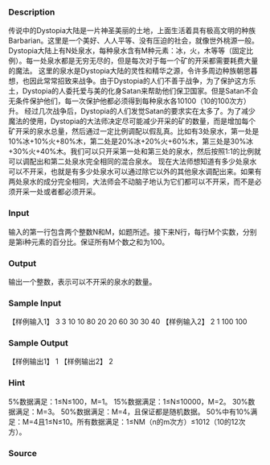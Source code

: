 
### Description
传说中的Dystopia大陆是一片神圣美丽的土地，上面生活着具有极高文明的种族Barbarian。这里是一个美好、人人平等、没有压迫的社会，就像世外桃源一般。 Dystopia大陆上有N处泉水，每种泉水含有M种元素：冰，火，木等等（固定比例）。每一处泉水都是无穷无尽的，但是每次对于每一个矿的开采都需要耗费大量的魔法。 这里的泉水是Dystopia大陆的灵性和精华之源，令许多周边种族朝思暮想，也因此常常招致来战争。由于Dystopia的人们不善于战争，为了保护这方乐土，Dystopia的人委托爱与美的化身Satan来帮助他们保卫国家。但是Satan不会无条件保护他们，每一次保护他都必须得到每种泉水各10100（10的100次方）升。 经过几次战争后，Dystopia的人们发觉Satan的要求实在太多了。为了减少魔法的使用，Dystopia的大法师决定尽可能减少开采的矿的数量，而是增加每个矿开采的泉水总量，然后通过一定比例调配以假乱真。比如有3处泉水，第一处是10%冰+10%火+80%木，第二处是20%冰+20%火+60%木，第三处是30%冰+30%火+40%木。我们可以只开采第一处和第三处的泉水，然后按照1:1的比例就可以调配出和第二处泉水完全相同的混合泉水。 现在大法师想知道有多少处泉水可以不开采，也就是有多少处泉水可以通过除它以外的其他泉水调配出来。如果有两处泉水的成分完全相同，大法师会不动脑子地认为它们都可以不开采，而不是必须开采一处或者都必须开采。
### Input
输入的第一行包含两个整数N和M，如题所述。接下来N行，每行M个实数，分别是第i种元素的百分比。保证所有M个数之和为100。
### Output
输出一个整数，表示可以不开采的泉水的数量。
### Sample Input
【样例输入1】
3 3
10 10 80
20 20 60
30 30 40
【样例输入2】
2 1
100
100
### Sample Output
【样例输出1】
1
【样例输出2】
2
### Hint
5%数据满足：1≤N≤100，M=1。 15%数据满足：1≤N≤10000，M=2。 30%数据满足：M=3。 50%数据满足：M=4，且保证都是随机数据。 50%中有10%满足：M=4且1≤N≤10。所有数据满足：1≤NM（n的m次方）≤1012（10的12次方）。
### Source
